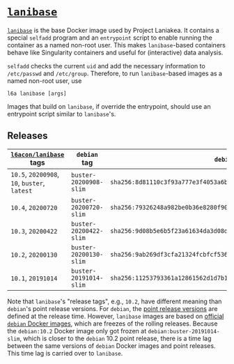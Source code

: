 # [`lanibase`][1]

[`lanibase`][1] is the base Docker image used by Project Laniakea.
It contains a special `selfadd` program and an `entrypoint` script to
enable running the container as a named non-root user.
This makes `lanibase`-based containers behave like Singularity
containers and useful for (interactive) data analysis.

`selfadd` checks the current `uid` and add the necessary information
to `/etc/passwd` and `/etc/group`.
Therefore, to run `lanibase`-based images as a named non-root user,
use

    l6a lanibase [args]

Images that build on `lanibase`, if override the entrypoint, should
use an entrypoint script similar to `lanibase`'s.

## Releases

[`l6acon/lanibase`][1] tags | `debian` tag | `debian` digest
--- | --- | ---
`10.5`, `20200908`, `10`, `buster`, `latest` | `buster-20200908-slim` | `sha256:8d81110c3f93a777e3f4053a6b18b70e4a1003655b8c2664bdf18b19043f99d9`
`10.4`, `20200720`                           | `buster-20200720-slim` | `sha256:79326248a982be0b36e8280f906916fceffdd5c17a298b14446e5e72cc822fe7`
`10.3`, `20200422`                           | `buster-20200422-slim` | `sha256:9d08b5e6b5f23a61634da3d08d654a24b06946f4ef7f6dd8b75e52c6baa1f1b0`
`10.2`, `20200130`                           | `buster-20200130-slim` | `sha256:9ab269df3cfa21324fcbfcf5366722d99d77ab480a8cbb0727612f7ea4e6ae27`
`10.1`, `20191014`                           | `buster-20191014-slim` | `sha256:11253793361a12861562d1d7b15b8b7e25ac30dd631e3d206ed1ca969bf97b7d`

Note that `lanibase`'s "release tags", e.g., `10.2`, have different
meaning than `debian`'s point release versions.
For `debian`, the
[point release versions](https://wiki.debian.org/DebianReleases/PointReleases)
are defined at the release time.
However, `lanibase` images are based on
[official `debian` Docker images](https://hub.docker.com/_/debian),
which are freezes of the rolling releases.
Because the `debian:10.2` Docker image only got frozen at
`debian:buster-20191014-slim`, which is closer to the `debian` 10.2
point release, there is a time lag between the same versions of
`debian` Docker images and point releases.
This time lag is carried over to `lanibase`.

[1]: https://hub.docker.com/repository/docker/l6acon/lanibase
